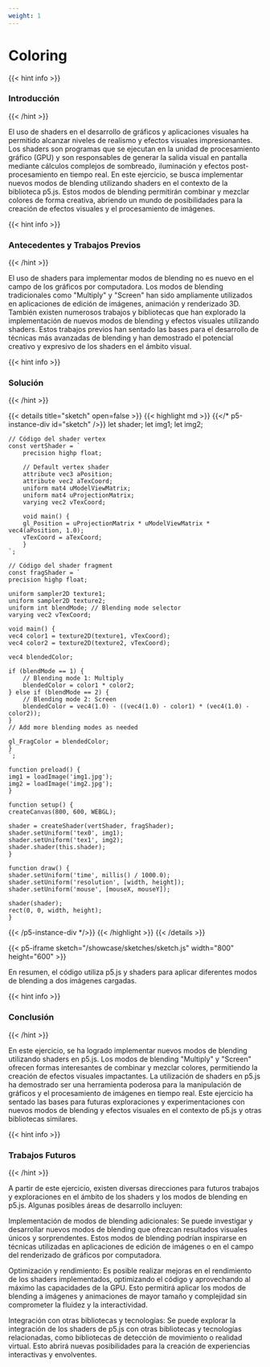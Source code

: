 ```yaml
---
weight: 1
---
```


# **Coloring**

{{< hint info >}}
### Introducción
{{< /hint >}}

El uso de shaders en el desarrollo de gráficos y aplicaciones visuales ha permitido alcanzar niveles de realismo y efectos visuales impresionantes. Los shaders son programas que se ejecutan en la unidad de procesamiento gráfico (GPU) y son responsables de generar la salida visual en pantalla mediante cálculos complejos de sombreado, iluminación y efectos post-procesamiento en tiempo real. En este ejercicio, se busca implementar nuevos modos de blending utilizando shaders en el contexto de la biblioteca p5.js. Estos modos de blending permitirán combinar y mezclar colores de forma creativa, abriendo un mundo de posibilidades para la creación de efectos visuales y el procesamiento de imágenes.

{{< hint info >}}
### Antecedentes y Trabajos Previos
{{< /hint >}}

El uso de shaders para implementar modos de blending no es nuevo en el campo de los gráficos por computadora. Los modos de blending tradicionales como "Multiply" y "Screen" han sido ampliamente utilizados en aplicaciones de edición de imágenes, animación y renderizado 3D. También existen numerosos trabajos y bibliotecas que han explorado la implementación de nuevos modos de blending y efectos visuales utilizando shaders. Estos trabajos previos han sentado las bases para el desarrollo de técnicas más avanzadas de blending y han demostrado el potencial creativo y expresivo de los shaders en el ámbito visual.

{{< hint info >}}
### Solución
{{< /hint >}}

{{< details title="sketch" open=false >}}
{{< highlight md >}}
{{</* p5-instance-div id="sketch" />}}
    let shader;
    let img1;
    let img2;

    // Código del shader vertex
    const vertShader = `
        precision highp float;

        // Default vertex shader
        attribute vec3 aPosition;
        attribute vec2 aTexCoord;
        uniform mat4 uModelViewMatrix;
        uniform mat4 uProjectionMatrix;
        varying vec2 vTexCoord;

        void main() {
        gl_Position = uProjectionMatrix * uModelViewMatrix * vec4(aPosition, 1.0);
        vTexCoord = aTexCoord;
        }
    `;

    // Código del shader fragment
    const fragShader = `
    precision highp float;

    uniform sampler2D texture1;
    uniform sampler2D texture2;
    uniform int blendMode; // Blending mode selector
    varying vec2 vTexCoord;

    void main() {
    vec4 color1 = texture2D(texture1, vTexCoord);
    vec4 color2 = texture2D(texture2, vTexCoord);

    vec4 blendedColor;

    if (blendMode == 1) {
        // Blending mode 1: Multiply
        blendedColor = color1 * color2;
    } else if (blendMode == 2) {
        // Blending mode 2: Screen
        blendedColor = vec4(1.0) - ((vec4(1.0) - color1) * (vec4(1.0) - color2));
    }
    // Add more blending modes as needed

    gl_FragColor = blendedColor;
    }
    `;

    function preload() {
    img1 = loadImage('img1.jpg');
    img2 = loadImage('img2.jpg');
    }

    function setup() {
    createCanvas(800, 600, WEBGL);
    
    shader = createShader(vertShader, fragShader);
    shader.setUniform('tex0', img1);
    shader.setUniform('tex1', img2);
    shader.shader(this.shader);
    }

    function draw() {
    shader.setUniform('time', millis() / 1000.0);
    shader.setUniform('resolution', [width, height]);
    shader.setUniform('mouse', [mouseX, mouseY]);
    
    shader(shader);
    rect(0, 0, width, height);
    }

{{< /p5-instance-div */>}}
{{< /highlight >}}
{{< /details >}}

{{< p5-iframe sketch="/showcase/sketches/sketch.js" width="800" height="600" >}}

En resumen, el código utiliza p5.js y shaders para aplicar diferentes modos de blending a dos imágenes cargadas.

{{< hint info >}}
### Conclusión
{{< /hint >}}

En este ejercicio, se ha logrado implementar nuevos modos de blending utilizando shaders en p5.js. Los modos de blending "Multiply" y "Screen" ofrecen formas interesantes de combinar y mezclar colores, permitiendo la creación de efectos visuales impactantes. La utilización de shaders en p5.js ha demostrado ser una herramienta poderosa para la manipulación de gráficos y el procesamiento de imágenes en tiempo real. Este ejercicio ha sentado las bases para futuras exploraciones y experimentaciones con nuevos modos de blending y efectos visuales en el contexto de p5.js y otras bibliotecas similares.

{{< hint info >}}
### Trabajos Futuros
{{< /hint >}}

A partir de este ejercicio, existen diversas direcciones para futuros trabajos y exploraciones en el ámbito de los shaders y los modos de blending en p5.js. Algunas posibles áreas de desarrollo incluyen:

Implementación de modos de blending adicionales: Se puede investigar y desarrollar nuevos modos de blending que ofrezcan resultados visuales únicos y sorprendentes. Estos modos de blending podrían inspirarse en técnicas utilizadas en aplicaciones de edición de imágenes o en el campo del renderizado de gráficos por computadora.

Optimización y rendimiento: Es posible realizar mejoras en el rendimiento de los shaders implementados, optimizando el código y aprovechando al máximo las capacidades de la GPU. Esto permitirá aplicar los modos de blending a imágenes y animaciones de mayor tamaño y complejidad sin comprometer la fluidez y la interactividad.

Integración con otras bibliotecas y tecnologías: Se puede explorar la integración de los shaders de p5.js con otras bibliotecas y tecnologías relacionadas, como bibliotecas de detección de movimiento o realidad virtual. Esto abrirá nuevas posibilidades para la creación de experiencias interactivas y envolventes.